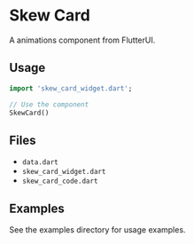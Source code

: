 # Skew Card

A animations component from FlutterUI.

## Usage

```dart
import 'skew_card_widget.dart';

// Use the component
SkewCard()
```

## Files

- `data.dart`
- `skew_card_widget.dart`
- `skew_card_code.dart`

## Examples

See the examples directory for usage examples.
